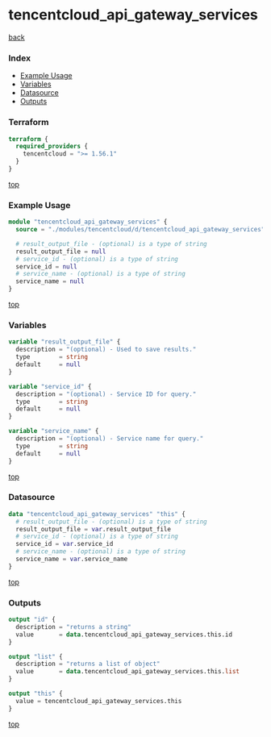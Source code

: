 # tencentcloud_api_gateway_services

[back](../tencentcloud.md)

### Index

- [Example Usage](#example-usage)
- [Variables](#variables)
- [Datasource](#datasource)
- [Outputs](#outputs)

### Terraform

```terraform
terraform {
  required_providers {
    tencentcloud = ">= 1.56.1"
  }
}
```

[top](#index)

### Example Usage

```terraform
module "tencentcloud_api_gateway_services" {
  source = "./modules/tencentcloud/d/tencentcloud_api_gateway_services"

  # result_output_file - (optional) is a type of string
  result_output_file = null
  # service_id - (optional) is a type of string
  service_id = null
  # service_name - (optional) is a type of string
  service_name = null
}
```

[top](#index)

### Variables

```terraform
variable "result_output_file" {
  description = "(optional) - Used to save results."
  type        = string
  default     = null
}

variable "service_id" {
  description = "(optional) - Service ID for query."
  type        = string
  default     = null
}

variable "service_name" {
  description = "(optional) - Service name for query."
  type        = string
  default     = null
}
```

[top](#index)

### Datasource

```terraform
data "tencentcloud_api_gateway_services" "this" {
  # result_output_file - (optional) is a type of string
  result_output_file = var.result_output_file
  # service_id - (optional) is a type of string
  service_id = var.service_id
  # service_name - (optional) is a type of string
  service_name = var.service_name
}
```

[top](#index)

### Outputs

```terraform
output "id" {
  description = "returns a string"
  value       = data.tencentcloud_api_gateway_services.this.id
}

output "list" {
  description = "returns a list of object"
  value       = data.tencentcloud_api_gateway_services.this.list
}

output "this" {
  value = tencentcloud_api_gateway_services.this
}
```

[top](#index)